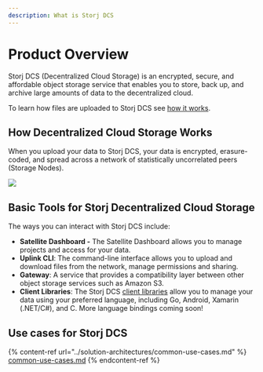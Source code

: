 ```yaml
---
description: What is Storj DCS
---
```


# Product Overview

Storj DCS (Decentralized Cloud Storage) is an encrypted, secure, and affordable object storage service that enables you to store, back up, and archive large amounts of data to the decentralized cloud.

To learn how files are uploaded to Storj DCS see [how it works](https://storj.io/how-it-works).&#x20;

## How Decentralized Cloud Storage Works

When you upload your data to Storj DCS, your data is encrypted, erasure-coded, and spread across a network of statistically uncorrelated peers (Storage Nodes).

![](https://lh5.googleusercontent.com/sxuf2JXDhe3NQEBgiqsetqp2au1KpV76JR5UjahECBwOQsUtaGFUS\_6KgKZGcRfgYuHA6Ropo3lOAZal04lKlYoXpCL63MssCZlzEzojCcUAE\_KYFLz97vLNMqJz-fjX2zNNFVfs12M)

## Basic Tools for Storj Decentralized Cloud Storage

The ways you can interact with Storj DCS include:

* **Satellite Dashboard -** The Satellite Dashboard allows you to manage projects and access for your data.
* **Uplink CLI**: The command-line interface allows you to upload and download files from the network, manage permissions and sharing.
* **Gateway**: A service that provides a compatibility layer between other object storage services such as Amazon S3.
* **Client Libraries**: The Storj DCS [client libraries](../api-reference/storj-client-libraries/) allow you to manage your data using your preferred language, including Go, Android, Xamarin (.NET/C#), and C. More language bindings coming soon!

## Use cases for Storj DCS

{% content-ref url="../solution-architectures/common-use-cases.md" %}
[common-use-cases.md](../solution-architectures/common-use-cases.md)
{% endcontent-ref %}

